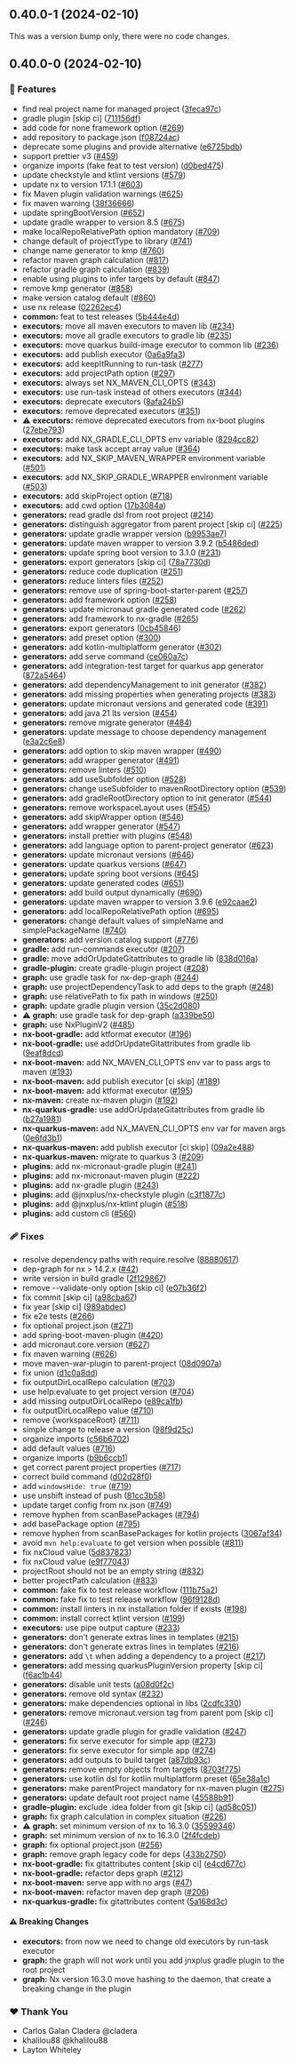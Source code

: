 ## 0.40.0-1 (2024-02-10)

This was a version bump only, there were no code changes.

## 0.40.0-0 (2024-02-10)

### 🚀 Features

- find real project name for managed project ([3feca97c](https://github.com/khalilou88/jnxplus/commit/3feca97c))
- gradle plugin [skip ci] ([711156df](https://github.com/khalilou88/jnxplus/commit/711156df))
- add code for none framework option ([#269](https://github.com/khalilou88/jnxplus/pull/269))
- add repository to package.json ([f08724ac](https://github.com/khalilou88/jnxplus/commit/f08724ac))
- deprecate some plugins and provide alternative ([e6725bdb](https://github.com/khalilou88/jnxplus/commit/e6725bdb))
- support prettier v3 ([#459](https://github.com/khalilou88/jnxplus/pull/459))
- organize imports (fake feat to test version) ([d0bed475](https://github.com/khalilou88/jnxplus/commit/d0bed475))
- update checkstyle and ktlint versions ([#579](https://github.com/khalilou88/jnxplus/pull/579))
- update nx to version 17.1.1 ([#603](https://github.com/khalilou88/jnxplus/pull/603))
- fix Maven plugin validation warnings ([#625](https://github.com/khalilou88/jnxplus/pull/625))
- fix maven warning ([38f36666](https://github.com/khalilou88/jnxplus/commit/38f36666))
- update springBootVersion ([#652](https://github.com/khalilou88/jnxplus/pull/652))
- update gradle wrapper to version 8.5 ([#675](https://github.com/khalilou88/jnxplus/pull/675))
- make localRepoRelativePath option mandatory ([#709](https://github.com/khalilou88/jnxplus/pull/709))
- change default of projectType to library ([#741](https://github.com/khalilou88/jnxplus/pull/741))
- change name generator to kmp ([#760](https://github.com/khalilou88/jnxplus/pull/760))
- refactor maven graph calculation ([#817](https://github.com/khalilou88/jnxplus/pull/817))
- refactor gradle graph calculation ([#839](https://github.com/khalilou88/jnxplus/pull/839))
- enable using plugins to infer targets by default ([#847](https://github.com/khalilou88/jnxplus/pull/847))
- remove kmp generator ([#858](https://github.com/khalilou88/jnxplus/pull/858))
- make version catalog default ([#860](https://github.com/khalilou88/jnxplus/pull/860))
- use nx release ([02262ec4](https://github.com/khalilou88/jnxplus/commit/02262ec4))
- **common:** feat to test releases ([5b444e4d](https://github.com/khalilou88/jnxplus/commit/5b444e4d))
- **executors:** move all maven executors to maven lib ([#234](https://github.com/khalilou88/jnxplus/pull/234))
- **executors:** move all gradle executors to gradle lib ([#235](https://github.com/khalilou88/jnxplus/pull/235))
- **executors:** move quarkus build-image executor to common lib ([#236](https://github.com/khalilou88/jnxplus/pull/236))
- **executors:** add publish executor ([0a6a9fa3](https://github.com/khalilou88/jnxplus/commit/0a6a9fa3))
- **executors:** add keepItRunning to run-task ([#277](https://github.com/khalilou88/jnxplus/pull/277))
- **executors:** add projectPath option ([#297](https://github.com/khalilou88/jnxplus/pull/297))
- **executors:** always set NX_MAVEN_CLI_OPTS ([#343](https://github.com/khalilou88/jnxplus/pull/343))
- **executors:** use run-task instead of others executors ([#344](https://github.com/khalilou88/jnxplus/pull/344))
- **executors:** deprecate executors ([8afa24b5](https://github.com/khalilou88/jnxplus/commit/8afa24b5))
- **executors:** remove deprecated executors ([#351](https://github.com/khalilou88/jnxplus/pull/351))
- ⚠️ **executors:** remove deprecated executors from nx-boot plugins ([27ebe793](https://github.com/khalilou88/jnxplus/commit/27ebe793))
- **executors:** add NX_GRADLE_CLI_OPTS env variable ([8294cc82](https://github.com/khalilou88/jnxplus/commit/8294cc82))
- **executors:** make task accept array value ([#364](https://github.com/khalilou88/jnxplus/pull/364))
- **executors:** add NX_SKIP_MAVEN_WRAPPER environment variable ([#501](https://github.com/khalilou88/jnxplus/pull/501))
- **executors:** add NX_SKIP_GRADLE_WRAPPER environment variable ([#503](https://github.com/khalilou88/jnxplus/pull/503))
- **executors:** add skipProject option ([#718](https://github.com/khalilou88/jnxplus/pull/718))
- **executors:** add cwd option ([17b3084a](https://github.com/khalilou88/jnxplus/commit/17b3084a))
- **generators:** read gradle dsl from root project ([#214](https://github.com/khalilou88/jnxplus/pull/214))
- **generators:** distinguish aggregator from parent project [skip ci] ([#225](https://github.com/khalilou88/jnxplus/pull/225))
- **generators:** update gradle wrapper version ([b9953ae7](https://github.com/khalilou88/jnxplus/commit/b9953ae7))
- **generators:** update maven wrapper to version 3.9.2 ([b5486ded](https://github.com/khalilou88/jnxplus/commit/b5486ded))
- **generators:** update spring boot version to 3.1.0 ([#231](https://github.com/khalilou88/jnxplus/pull/231))
- **generators:** export generators [skip ci] ([78a7730d](https://github.com/khalilou88/jnxplus/commit/78a7730d))
- **generators:** reduce code duplication ([#251](https://github.com/khalilou88/jnxplus/pull/251))
- **generators:** reduce linters files ([#252](https://github.com/khalilou88/jnxplus/pull/252))
- **generators:** remove use of spring-boot-starter-parent ([#257](https://github.com/khalilou88/jnxplus/pull/257))
- **generators:** add framework option ([#258](https://github.com/khalilou88/jnxplus/pull/258))
- **generators:** update micronaut gradle generated code ([#262](https://github.com/khalilou88/jnxplus/pull/262))
- **generators:** add framework to nx-gradle ([#265](https://github.com/khalilou88/jnxplus/pull/265))
- **generators:** export generators ([0cb45846](https://github.com/khalilou88/jnxplus/commit/0cb45846))
- **generators:** add preset option ([#300](https://github.com/khalilou88/jnxplus/pull/300))
- **generators:** add kotlin-multiplatform generator ([#302](https://github.com/khalilou88/jnxplus/pull/302))
- **generators:** add serve command ([ce060a7c](https://github.com/khalilou88/jnxplus/commit/ce060a7c))
- **generators:** add integration-test target for quarkus app generator ([872a5464](https://github.com/khalilou88/jnxplus/commit/872a5464))
- **generators:** add dependencyManagement to init generator ([#382](https://github.com/khalilou88/jnxplus/pull/382))
- **generators:** add missing properties when generating projects ([#383](https://github.com/khalilou88/jnxplus/pull/383))
- **generators:** update micronaut versions and generated code ([#391](https://github.com/khalilou88/jnxplus/pull/391))
- **generators:** add java 21 lts version ([#454](https://github.com/khalilou88/jnxplus/pull/454))
- **generators:** remove migrate generator ([#484](https://github.com/khalilou88/jnxplus/pull/484))
- **generators:** update message to choose dependency management ([e3a2c6e8](https://github.com/khalilou88/jnxplus/commit/e3a2c6e8))
- **generators:** add option to skip maven wrapper ([#490](https://github.com/khalilou88/jnxplus/pull/490))
- **generators:** add wrapper generator ([#491](https://github.com/khalilou88/jnxplus/pull/491))
- **generators:** remove linters ([#510](https://github.com/khalilou88/jnxplus/pull/510))
- **generators:** add useSubfolder option ([#528](https://github.com/khalilou88/jnxplus/pull/528))
- **generators:** change useSubfolder to mavenRootDirectory option ([#539](https://github.com/khalilou88/jnxplus/pull/539))
- **generators:** add gradleRootDirectory option to init generator ([#544](https://github.com/khalilou88/jnxplus/pull/544))
- **generators:** remove workspaceLayout uses ([#545](https://github.com/khalilou88/jnxplus/pull/545))
- **generators:** add skipWrapper option ([#546](https://github.com/khalilou88/jnxplus/pull/546))
- **generators:** add wrapper generator ([#547](https://github.com/khalilou88/jnxplus/pull/547))
- **generators:** install prettier with plugins ([#548](https://github.com/khalilou88/jnxplus/pull/548))
- **generators:** add language option to parent-project generator ([#623](https://github.com/khalilou88/jnxplus/pull/623))
- **generators:** update micronaut versions ([#646](https://github.com/khalilou88/jnxplus/pull/646))
- **generators:** update quarkus versions ([#647](https://github.com/khalilou88/jnxplus/pull/647))
- **generators:** update spring boot versions ([#645](https://github.com/khalilou88/jnxplus/pull/645))
- **generators:** update generated codes ([#651](https://github.com/khalilou88/jnxplus/pull/651))
- **generators:** add build output dynamically ([#690](https://github.com/khalilou88/jnxplus/pull/690))
- **generators:** update maven wrapper to version 3.9.6 ([e92caae2](https://github.com/khalilou88/jnxplus/commit/e92caae2))
- **generators:** add localRepoRelativePath option ([#695](https://github.com/khalilou88/jnxplus/pull/695))
- **generators:** change default values of simpleName and simplePackageName ([#740](https://github.com/khalilou88/jnxplus/pull/740))
- **generators:** add version catalog support ([#776](https://github.com/khalilou88/jnxplus/pull/776))
- **gradle:** add run-commands executor ([#207](https://github.com/khalilou88/jnxplus/pull/207))
- **gradle:** move addOrUpdateGitattributes to gradle lib ([838d016a](https://github.com/khalilou88/jnxplus/commit/838d016a))
- **gradle-plugin:** create gradle-plugin project ([#208](https://github.com/khalilou88/jnxplus/pull/208))
- **graph:** use gradle task for nx-dep-graph ([#244](https://github.com/khalilou88/jnxplus/pull/244))
- **graph:** use projectDependencyTask to add deps to the graph ([#248](https://github.com/khalilou88/jnxplus/pull/248))
- **graph:** use relativePath to fix path in windows ([#250](https://github.com/khalilou88/jnxplus/pull/250))
- **graph:** update gradle plugin version ([35c2d080](https://github.com/khalilou88/jnxplus/commit/35c2d080))
- ⚠️ **graph:** use gradle task for dep-graph ([a339be50](https://github.com/khalilou88/jnxplus/commit/a339be50))
- **graph:** use NxPluginV2 ([#485](https://github.com/khalilou88/jnxplus/pull/485))
- **nx-boot-gradle:** add ktformat executor ([#196](https://github.com/khalilou88/jnxplus/pull/196))
- **nx-boot-gradle:** use addOrUpdateGitattributes from gradle lib ([9eaf8dcd](https://github.com/khalilou88/jnxplus/commit/9eaf8dcd))
- **nx-boot-maven:** add NX_MAVEN_CLI_OPTS env var to pass args to maven ([#193](https://github.com/khalilou88/jnxplus/pull/193))
- **nx-boot-maven:** add publish executor [ci skip] ([#189](https://github.com/khalilou88/jnxplus/pull/189))
- **nx-boot-maven:** add ktformat executor ([#195](https://github.com/khalilou88/jnxplus/pull/195))
- **nx-maven:** create nx-maven plugin ([#192](https://github.com/khalilou88/jnxplus/pull/192))
- **nx-quarkus-gradle:** use addOrUpdateGitattributes from gradle lib ([b27a1981](https://github.com/khalilou88/jnxplus/commit/b27a1981))
- **nx-quarkus-maven:** add NX_MAVEN_CLI_OPTS env var for maven args ([0e6fd3b1](https://github.com/khalilou88/jnxplus/commit/0e6fd3b1))
- **nx-quarkus-maven:** add publish executor [ci skip] ([09a2e488](https://github.com/khalilou88/jnxplus/commit/09a2e488))
- **nx-quarkus-maven:** migrate to quarkus 3 ([#209](https://github.com/khalilou88/jnxplus/pull/209))
- **plugins:** add nx-micronaut-gradle plugin ([#241](https://github.com/khalilou88/jnxplus/pull/241))
- **plugins:** add nx-micronaut-maven plugin ([#222](https://github.com/khalilou88/jnxplus/pull/222))
- **plugins:** add nx-gradle plugin ([#243](https://github.com/khalilou88/jnxplus/pull/243))
- **plugins:** add @jnxplus/nx-checkstyle plugin ([c3f1877c](https://github.com/khalilou88/jnxplus/commit/c3f1877c))
- **plugins:** add @jnxplus/nx-ktlint plugin ([#518](https://github.com/khalilou88/jnxplus/pull/518))
- **plugins:** add custom cli ([#560](https://github.com/khalilou88/jnxplus/pull/560))

### 🩹 Fixes

- resolve dependency paths with require.resolve ([88880617](https://github.com/khalilou88/jnxplus/commit/88880617))
- dep-graph for nx > 14.2.x ([#42](https://github.com/khalilou88/jnxplus/pull/42))
- write version in build gradle ([2f129867](https://github.com/khalilou88/jnxplus/commit/2f129867))
- remove --validate-only option [skip ci] ([e07b36f2](https://github.com/khalilou88/jnxplus/commit/e07b36f2))
- fix commit [skip ci] ([a98cba67](https://github.com/khalilou88/jnxplus/commit/a98cba67))
- fix year [skip ci] ([989abdec](https://github.com/khalilou88/jnxplus/commit/989abdec))
- fix e2e tests ([#266](https://github.com/khalilou88/jnxplus/pull/266))
- fix optional project.json ([#271](https://github.com/khalilou88/jnxplus/pull/271))
- add spring-boot-maven-plugin ([#420](https://github.com/khalilou88/jnxplus/pull/420))
- add micronaut.core.version ([#627](https://github.com/khalilou88/jnxplus/pull/627))
- fix maven warning ([#626](https://github.com/khalilou88/jnxplus/pull/626))
- move maven-war-plugin to parent-project ([08d0907a](https://github.com/khalilou88/jnxplus/commit/08d0907a))
- fix union ([d1c0a8dd](https://github.com/khalilou88/jnxplus/commit/d1c0a8dd))
- fix outputDirLocalRepo calculation ([#703](https://github.com/khalilou88/jnxplus/pull/703))
- use help:evaluate to get project version ([#704](https://github.com/khalilou88/jnxplus/pull/704))
- add missing outputDirLocalRepo ([e89ca1fb](https://github.com/khalilou88/jnxplus/commit/e89ca1fb))
- fix outputDirLocalRepo value ([#710](https://github.com/khalilou88/jnxplus/pull/710))
- remove {workspaceRoot} ([#711](https://github.com/khalilou88/jnxplus/pull/711))
- simple change to release a version ([98f9d25c](https://github.com/khalilou88/jnxplus/commit/98f9d25c))
- organize imports ([c56b6702](https://github.com/khalilou88/jnxplus/commit/c56b6702))
- add default values ([#716](https://github.com/khalilou88/jnxplus/pull/716))
- organize imports ([b9b6ccb1](https://github.com/khalilou88/jnxplus/commit/b9b6ccb1))
- get correct parent project properties ([#717](https://github.com/khalilou88/jnxplus/pull/717))
- correct build command ([d02d28f0](https://github.com/khalilou88/jnxplus/commit/d02d28f0))
- add `windowsHide: true` ([#719](https://github.com/khalilou88/jnxplus/pull/719))
- use unshift instead of push ([81cc3b58](https://github.com/khalilou88/jnxplus/commit/81cc3b58))
- update target config from nx.json ([#749](https://github.com/khalilou88/jnxplus/pull/749))
- remove hyphen from scanBasePackages ([#794](https://github.com/khalilou88/jnxplus/pull/794))
- add basePackage option ([#795](https://github.com/khalilou88/jnxplus/pull/795))
- remove hyphen from scanBasePackages for kotlin projects ([3067af34](https://github.com/khalilou88/jnxplus/commit/3067af34))
- avoid `mvn help:evaluate` to get version when possible ([#811](https://github.com/khalilou88/jnxplus/pull/811))
- fix nxCloud value ([5d837823](https://github.com/khalilou88/jnxplus/commit/5d837823))
- fix nxCloud value ([e9f77043](https://github.com/khalilou88/jnxplus/commit/e9f77043))
- projectRoot should not be an empty string ([#832](https://github.com/khalilou88/jnxplus/pull/832))
- better projectPath calculation ([#833](https://github.com/khalilou88/jnxplus/pull/833))
- **common:** fake fix to test release workflow ([111b75a2](https://github.com/khalilou88/jnxplus/commit/111b75a2))
- **common:** fake fix to test release workflow ([96f9128d](https://github.com/khalilou88/jnxplus/commit/96f9128d))
- **common:** install linters in nx installation folder if exists ([#198](https://github.com/khalilou88/jnxplus/pull/198))
- **common:** install correct ktlint version ([#199](https://github.com/khalilou88/jnxplus/pull/199))
- **executors:** use pipe output capture ([#233](https://github.com/khalilou88/jnxplus/pull/233))
- **generators:** don't generate extras lines in templates ([#215](https://github.com/khalilou88/jnxplus/pull/215))
- **generators:** don't generate extras lines in templates ([#216](https://github.com/khalilou88/jnxplus/pull/216))
- **generators:** add `\t` when adding a dependency to a project ([#217](https://github.com/khalilou88/jnxplus/pull/217))
- **generators:** add messing quarkusPluginVersion property [skip ci] ([f6ac1b44](https://github.com/khalilou88/jnxplus/commit/f6ac1b44))
- **generators:** disable unit tests ([a08d0f2c](https://github.com/khalilou88/jnxplus/commit/a08d0f2c))
- **generators:** remove old syntax ([#232](https://github.com/khalilou88/jnxplus/pull/232))
- **generators:** make dependencies optional in libs ([2cdfc330](https://github.com/khalilou88/jnxplus/commit/2cdfc330))
- **generators:** remove micronaut.version tag from parent pom [skip ci] ([#246](https://github.com/khalilou88/jnxplus/pull/246))
- **generators:** update gradle plugin for gradle validation ([#247](https://github.com/khalilou88/jnxplus/pull/247))
- **generators:** fix serve executor for simple app ([#273](https://github.com/khalilou88/jnxplus/pull/273))
- **generators:** fix serve executor for simple app ([#274](https://github.com/khalilou88/jnxplus/pull/274))
- **generators:** add outputs to build target ([a87db93c](https://github.com/khalilou88/jnxplus/commit/a87db93c))
- **generators:** remove empty objects from targets ([8703f775](https://github.com/khalilou88/jnxplus/commit/8703f775))
- **generators:** use kotlin dsl for kotlin multiplatform preset ([65e38a1c](https://github.com/khalilou88/jnxplus/commit/65e38a1c))
- **generators:** make parentProject mandatory for nx-maven plugin ([#275](https://github.com/khalilou88/jnxplus/pull/275))
- **generators:** update default root project name ([45588b91](https://github.com/khalilou88/jnxplus/commit/45588b91))
- **gradle-plugin:** exclude .idea folder from git [skip ci] ([ad58c051](https://github.com/khalilou88/jnxplus/commit/ad58c051))
- **graph:** fix graph calculation in complex situation ([#226](https://github.com/khalilou88/jnxplus/pull/226))
- ⚠️ **graph:** set minimum version of nx to 16.3.0 ([35599346](https://github.com/khalilou88/jnxplus/commit/35599346))
- **graph:** set minimum version of nx to 16.3.0 ([2f4fcdeb](https://github.com/khalilou88/jnxplus/commit/2f4fcdeb))
- **graph:** fix optional project.json ([#256](https://github.com/khalilou88/jnxplus/pull/256))
- **graph:** remove graph legacy code for deps ([433b2750](https://github.com/khalilou88/jnxplus/commit/433b2750))
- **nx-boot-gradle:** fix gitattributes content [skip ci] ([e4cd677c](https://github.com/khalilou88/jnxplus/commit/e4cd677c))
- **nx-boot-gradle:** refactor deps graph ([#212](https://github.com/khalilou88/jnxplus/pull/212))
- **nx-boot-maven:** serve app with no args ([#47](https://github.com/khalilou88/jnxplus/pull/47))
- **nx-boot-maven:** refactor maven dep graph ([#206](https://github.com/khalilou88/jnxplus/pull/206))
- **nx-quarkus-gradle:** fix gitattributes content ([5a168d3c](https://github.com/khalilou88/jnxplus/commit/5a168d3c))

#### ⚠️ Breaking Changes

- **executors:** from now we need to change old executors by run-task executor
- **graph:** the graph will not work until you add jnxplus gradle plugin to the root project
- **graph:** Nx version 16.3.0 move hashing to the daemon, that create a breaking change in the plugin

### ❤️ Thank You

- Carlos Galan Cladera @cladera
- khalilou88 @khalilou88
- Layton Whiteley
